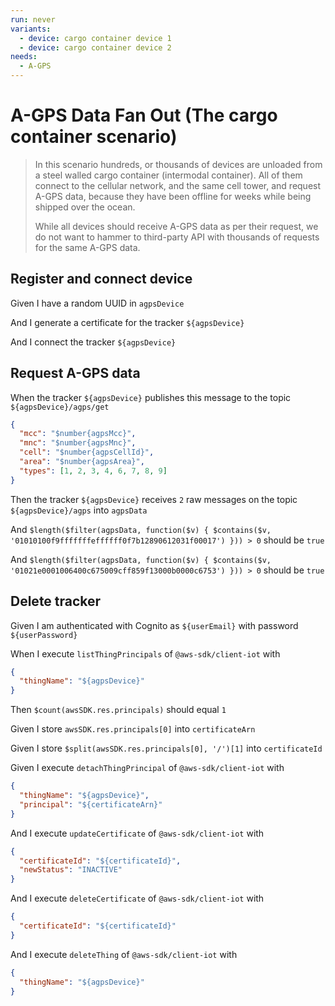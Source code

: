 ```yaml
---
run: never
variants:
  - device: cargo container device 1
  - device: cargo container device 2
needs:
  - A-GPS
---
```


# A-GPS Data Fan Out (The cargo container scenario)

> In this scenario hundreds, or thousands of devices are unloaded from a steel
> walled cargo container (intermodal container). All of them connect to the
> cellular network, and the same cell tower, and request A-GPS data, because
> they have been offline for weeks while being shipped over the ocean.
>
> While all devices should receive A-GPS data as per their request, we do not
> want to hammer to third-party API with thousands of requests for the same
> A-GPS data.

## Register and connect device

Given I have a random UUID in `agpsDevice`

And I generate a certificate for the tracker `${agpsDevice}`

And I connect the tracker `${agpsDevice}`

## Request A-GPS data

When the tracker `${agpsDevice}` publishes this message to the topic
`${agpsDevice}/agps/get`

```json
{
  "mcc": "$number{agpsMcc}",
  "mnc": "$number{agpsMnc}",
  "cell": "$number{agpsCellId}",
  "area": "$number{agpsArea}",
  "types": [1, 2, 3, 4, 6, 7, 8, 9]
}
```

Then the tracker `${agpsDevice}` receives `2` raw messages on the topic
`${agpsDevice}/agps` into `agpsData`

And
`$length($filter(agpsData, function($v) { $contains($v, '01010100f9fffffffeffffff0f7b12890612031f00017') })) > 0`
should be `true`

And
`$length($filter(agpsData, function($v) { $contains($v, '01021e0001006400c675009cff859f13000b0000c6753') })) > 0`
should be `true`

## Delete tracker

Given I am authenticated with Cognito as `${userEmail}` with password
`${userPassword}`

When I execute `listThingPrincipals` of `@aws-sdk/client-iot` with

```json
{
  "thingName": "${agpsDevice}"
}
```

Then `$count(awsSDK.res.principals)` should equal `1`

Given I store `awsSDK.res.principals[0]` into `certificateArn`

Given I store `$split(awsSDK.res.principals[0], '/')[1]` into `certificateId`

Given I execute `detachThingPrincipal` of `@aws-sdk/client-iot` with

```json
{
  "thingName": "${agpsDevice}",
  "principal": "${certificateArn}"
}
```

And I execute `updateCertificate` of `@aws-sdk/client-iot` with

```json
{
  "certificateId": "${certificateId}",
  "newStatus": "INACTIVE"
}
```

And I execute `deleteCertificate` of `@aws-sdk/client-iot` with

```json
{
  "certificateId": "${certificateId}"
}
```

And I execute `deleteThing` of `@aws-sdk/client-iot` with

```json
{
  "thingName": "${agpsDevice}"
}
```
